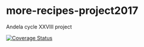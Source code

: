 # more-recipes-project2017
Andela cycle XXVIII project

[![Coverage Status](https://coveralls.io/repos/github/Blaize3/more-recipes-project2017/badge.svg)](https://coveralls.io/github/Blaize3/more-recipes-project2017)
